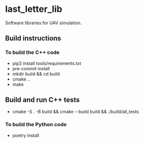 # last_letter_lib

Software libraries for UAV simulation.

## Build instructions

### To build the C++ code

- pip3 install tools/requirements.txt
- pre-commit install
- mkdir build && cd build
- cmake ..
- make

## Build and run C++ tests

- cmake -S . -B build && cmake --build build && ./build/all_tests

### To build the Python code

<!-- Build the C++/Python bindings with Pybind11 -->

<!-- - poetry build -->

- poetry install
